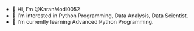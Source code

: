 - 👋 Hi, I’m @KaranModi0052
- 👀 I’m interested in Python Programming, Data Analysis, Data Scientist.
- 🌱 I’m currently learning Advanced Python Programming.

<!---
KaranModi0052/KaranModi0052 is a ✨ special ✨ repository because its `README.md` (this file) appears on your GitHub profile.
You can click the Preview link to take a look at your changes.
--->
